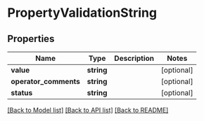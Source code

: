 # PropertyValidationString

## Properties
Name | Type | Description | Notes
------------ | ------------- | ------------- | -------------
**value** | **string** |  | [optional] 
**operator_comments** | **string** |  | [optional] 
**status** | **string** |  | [optional] 

[[Back to Model list]](../README.md#documentation-for-models) [[Back to API list]](../README.md#documentation-for-api-endpoints) [[Back to README]](../README.md)


